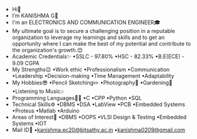 - Hi👋
- I’m KANISHMA G🤩
- I'm an ELECTRONICS AND COMMUNICATION ENGINEER🎓
- My ultimate goal is to secure a challenging position in a reputable organization to leverage my learnings and skills and to get an opportunity where I can make the best of my potential and contribute to the organization's growth.😊
- Academic Credentials✨
•SSLC - 97.80%
•HSC - 82.33%
•B.E(ECE) - 9.09 CGPA
- My Strengths😉
•Work ethic
•Professionalism
•Communication
•Leadership
•Decision-making
•Time Management
•Adaptability
- My Hobbies😎
•Pencil Sketching✏️
•Photography📸
•Gardening🌱
•Listening to Music🎶
- Programming Languages👩‍💻
•C
•CPP
•Python
•SQL
- Technical Skills⚙️
•DBMS
•DSA
•LabView
•PCB
•Embedded Systems
•Proteus
•Matlab
•Arduino
- Areas of Interest📲
•DBMS
•OOPS
•VLSI Design & Testing
•Embedded Systems
•IOT
- Mail ID📩
•kanishma.ec20@bitsathy.ac.in
•kanishma0209@gmail.com
